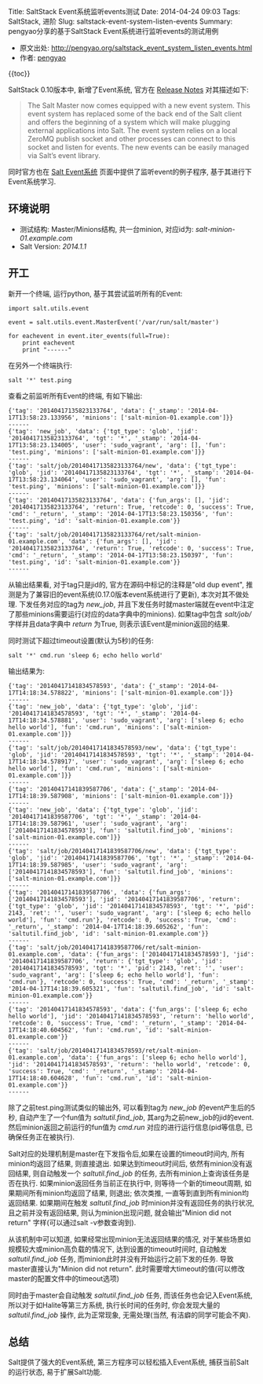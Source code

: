 Title: SaltStack Event系统监听events测试
Date: 2014-04-24 09:03
Tags: SaltStack, 进阶
Slug: saltstack-event-system-listen-events
Summary: pengyao分享的基于SaltStack Event系统进行监听events的测试用例

* 原文出处: <http://pengyao.org/saltstack_event_system_listen_events.html>
* 作者: [pengyao](http://pengyao.org/)

{{toc}}

SaltStack 0.10版本中, 新增了Event系统, 官方在 [Release
Notes](http://docs.saltstack.com/en/latest/topics/releases/0.10.0.html#event-system)
对其描述如下:

>The Salt Master now comes equipped with a new event system. This event
system has replaced some of the back end of the Salt client and offers
the beginning of a system which will make plugging external applications
into Salt. The event system relies on a local ZeroMQ publish socket and
other processes can connect to this socket and listen for events. The
new events can be easily managed via Salt’s event library.

同时官方也在 [Salt
Event系统](http://docs.saltstack.com/en/latest/topics/event/index.html#listening-for-events)
页面中提供了监听event的例子程序, 基于其进行下Event系统学习.

## 环境说明

-   测试结构: Master/Minions结构, 共一台minion, 对应id为:
    *salt-minion-01.example.com*
-   Salt Version: *2014.1.1*

## 开工

新开一个终端, 运行python, 基于其尝试监听所有的Event:

    import salt.utils.event

    event = salt.utils.event.MasterEvent('/var/run/salt/master')

    for eachevent in event.iter_events(full=True):
        print eachevent
        print "------"

在另外一个终端执行:

    salt '*' test.ping

查看之前监听所有Event的终端, 有如下输出:

    {'tag': '20140417135823133764', 'data': {'_stamp': '2014-04-17T13:58:23.133956', 'minions': ['salt-minion-01.example.com']}}
    ------
    {'tag': 'new_job', 'data': {'tgt_type': 'glob', 'jid': '20140417135823133764', 'tgt': '*', '_stamp': '2014-04-17T13:58:23.134005', 'user': 'sudo_vagrant', 'arg': [], 'fun': 'test.ping', 'minions': ['salt-minion-01.example.com']}}
    ------
    {'tag': 'salt/job/20140417135823133764/new', 'data': {'tgt_type': 'glob', 'jid': '20140417135823133764', 'tgt': '*', '_stamp': '2014-04-17T13:58:23.134064', 'user': 'sudo_vagrant', 'arg': [], 'fun': 'test.ping', 'minions': ['salt-minion-01.example.com']}}
    ------
    {'tag': '20140417135823133764', 'data': {'fun_args': [], 'jid': '20140417135823133764', 'return': True, 'retcode': 0, 'success': True, 'cmd': '_return', '_stamp': '2014-04-17T13:58:23.150356', 'fun': 'test.ping', 'id': 'salt-minion-01.example.com'}}
    ------
    {'tag': 'salt/job/20140417135823133764/ret/salt-minion-01.example.com', 'data': {'fun_args': [], 'jid': '20140417135823133764', 'return': True, 'retcode': 0, 'success': True, 'cmd': '_return', '_stamp': '2014-04-17T13:58:23.150397', 'fun': 'test.ping', 'id': 'salt-minion-01.example.com'}}
    ------

从输出结果看, 对于tag只是jid的, 官方在源码中标记的注释是&quot;old dup
event&quot;, 推测是为了兼容旧的event系统(0.17.0版本event系统进行了更新),
本次对其不做处理. 下发任务对应的tag为 *new_job*,
并且下发任务时就master端就在event中注定了那些minions需要运行(对应的data字典中的minions).
如果tag中包含 *salt/job/* 字样并且data字典中 *return* 为True,
则表示该Event是minion返回的结果.

同时测试下超过timeout设置(默认为5秒)的任务:

    salt '*' cmd.run 'sleep 6; echo hello world'

输出结果为:

    {'tag': '20140417141834578593', 'data': {'_stamp': '2014-04-17T14:18:34.578822', 'minions': ['salt-minion-01.example.com']}}
    ------
    {'tag': 'new_job', 'data': {'tgt_type': 'glob', 'jid': '20140417141834578593', 'tgt': '*', '_stamp': '2014-04-17T14:18:34.578881', 'user': 'sudo_vagrant', 'arg': ['sleep 6; echo hello world'], 'fun': 'cmd.run', 'minions': ['salt-minion-01.example.com']}}
    ------
    {'tag': 'salt/job/20140417141834578593/new', 'data': {'tgt_type': 'glob', 'jid': '20140417141834578593', 'tgt': '*', '_stamp': '2014-04-17T14:18:34.578917', 'user': 'sudo_vagrant', 'arg': ['sleep 6; echo hello world'], 'fun': 'cmd.run', 'minions': ['salt-minion-01.example.com']}}
    ------
    {'tag': '20140417141839587706', 'data': {'_stamp': '2014-04-17T14:18:39.587908', 'minions': ['salt-minion-01.example.com']}}
    ------
    {'tag': 'new_job', 'data': {'tgt_type': 'glob', 'jid': '20140417141839587706', 'tgt': '*', '_stamp': '2014-04-17T14:18:39.587961', 'user': 'sudo_vagrant', 'arg': ['20140417141834578593'], 'fun': 'saltutil.find_job', 'minions': ['salt-minion-01.example.com']}}
    ------
    {'tag': 'salt/job/20140417141839587706/new', 'data': {'tgt_type': 'glob', 'jid': '20140417141839587706', 'tgt': '*', '_stamp': '2014-04-17T14:18:39.587985', 'user': 'sudo_vagrant', 'arg': ['20140417141834578593'], 'fun': 'saltutil.find_job', 'minions': ['salt-minion-01.example.com']}}
    ------
    {'tag': '20140417141839587706', 'data': {'fun_args': ['20140417141834578593'], 'jid': '20140417141839587706', 'return': {'tgt_type': 'glob', 'jid': '20140417141834578593', 'tgt': '*', 'pid': 2143, 'ret': '', 'user': 'sudo_vagrant', 'arg': ['sleep 6; echo hello world'], 'fun': 'cmd.run'}, 'retcode': 0, 'success': True, 'cmd': '_return', '_stamp': '2014-04-17T14:18:39.605262', 'fun': 'saltutil.find_job', 'id': 'salt-minion-01.example.com'}}
    ------
    {'tag': 'salt/job/20140417141839587706/ret/salt-minion-01.example.com', 'data': {'fun_args': ['20140417141834578593'], 'jid': '20140417141839587706', 'return': {'tgt_type': 'glob', 'jid': '20140417141834578593', 'tgt': '*', 'pid': 2143, 'ret': '', 'user': 'sudo_vagrant', 'arg': ['sleep 6; echo hello world'], 'fun': 'cmd.run'}, 'retcode': 0, 'success': True, 'cmd': '_return', '_stamp': '2014-04-17T14:18:39.605321', 'fun': 'saltutil.find_job', 'id': 'salt-minion-01.example.com'}}
    ------
    {'tag': '20140417141834578593', 'data': {'fun_args': ['sleep 6; echo hello world'], 'jid': '20140417141834578593', 'return': 'hello world', 'retcode': 0, 'success': True, 'cmd': '_return', '_stamp': '2014-04-17T14:18:40.604562', 'fun': 'cmd.run', 'id': 'salt-minion-01.example.com'}}
    ------
    {'tag': 'salt/job/20140417141834578593/ret/salt-minion-01.example.com', 'data': {'fun_args': ['sleep 6; echo hello world'], 'jid': '20140417141834578593', 'return': 'hello world', 'retcode': 0, 'success': True, 'cmd': '_return', '_stamp': '2014-04-17T14:18:40.604628', 'fun': 'cmd.run', 'id': 'salt-minion-01.example.com'}}
    ------

除了之前test.ping测试类似的输出外, 可以看到tag为 *new_job*
的event产生后的5秒, 自动产生了一个fun值为 *saltutil.find_job*,
其arg为之前new_job的jid的event. 然后minion返回之前运行的fun值为
*cmd.run* 对应的进行运行信息(pid等信息, 已确保任务正在被执行).

Salt对应的处理机制是master在下发指令后,如果在设置的timeout时间内,
所有minion均返回了结果, 则直接退出. 如果达到timeout时间后,
依然有minion没有返回结果, 则自动触发一个 *saltutil.find_job* 的任务,
去所有minion上查询该任务是否在执行. 如果minion返回任务当前正在执行中,
则等待一个新的timeout周期, 如果期间所有minion均返回了结果, 则退出;
依次类推, 一直等到直到所有minion均返回结果. 如果期间在触发
*saltutil.find_job* 时minion并没有返回任务的执行状况,
且之前并没有返回结果, 则认为minion出现问题, 就会输出&quot;Minion did not
return&quot; 字样(可以通过salt -v参数查询到).

从该机制中可以知道, 如果经常出现minion无法返回结果的情况,
对于某些场景如规模较大或minion高负载的情况下, 达到设置的timeout时间时,
自动触发 *saltutil.find_job* 任务,
而minion此时并没有开始运行之前下发的任务. 导致master直接认为&quot;Minion
did not return&quot;.
此时需要增大timeout的值(可以修改master的配置文件中的timeout选项)

同时由于master会自动触发 *saltutil.find_job* 任务,
而该任务也会记入Event系统, 所以对于如Halite等第三方系统,
执行长时间的任务时, 你会发现大量的 *saltutil.find_job* 操作,
此为正常现象, 无需处理(当然, 有洁癖的同学可能会不爽).

## 总结

Salt提供了强大的Event系统, 第三方程序可以轻松插入Event系统,
捕获当前Salt的运行状态, 易于扩展Salt功能.
